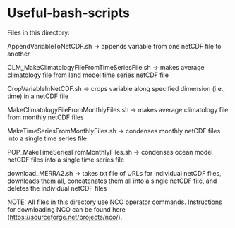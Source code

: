 # Useful-bash-scripts

Files in this directory:

AppendVariableToNetCDF.sh                    -> appends variable from one netCDF file to another

CLM_MakeClimatologyFileFromTimeSeriesFile.sh -> makes average climatology file from land model time series netCDF file

CropVariableInNetCDF.sh                      -> crops variable along specified dimension (i.e., time) in a netCDF file

MakeClimatologyFileFromMonthlyFiles.sh       -> makes average climatology file from monthly netCDF files

MakeTimeSeriesFromMonthlyFiles.sh            -> condenses monthly netCDF files into a single time series file

POP_MakeTimeSeriesFromMonthlyFiles.sh        -> condenses ocean model netCDF files into a single time series file

download_MERRA2.sh                           -> takes txt file of URLs for individual netCDF files, downloads them all, concatenates them all 
                                                into a single netCDF file, and deletes the individual netCDF files
                                                
NOTE: All files in this directory use NCO operator commands. Instructions for downloading NCO can be found
here (https://sourceforge.net/projects/nco/). 


